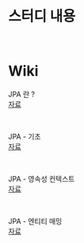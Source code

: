# 스터디 내용

<br>

# Wiki

JPA 란 ? <br>
[자료](https://alswo471.tistory.com/entry/JPA-%EB%9E%80)

<br>

JPA - 기초 <br>
[자료](https://alswo471.tistory.com/entry/JPA-%EA%B8%B0%EC%B4%88)

<br>

JPA - 영속성 컨텍스트 <br>
[자료](https://alswo471.tistory.com/entry/JPA-%EC%98%81%EC%86%8D%EC%84%B1-%EC%BB%A8%ED%85%8D%EC%8A%A4%ED%8A%B8-1)

<br>

JPA - 엔티티 매밍 <br>
[자료](https://alswo471.tistory.com/entry/JPA-%EA%B0%9D%EC%B2%B4%EC%99%80-%ED%85%8C%EC%9D%B4%EB%B8%94-%EB%A7%A4%ED%95%91)

<br>
